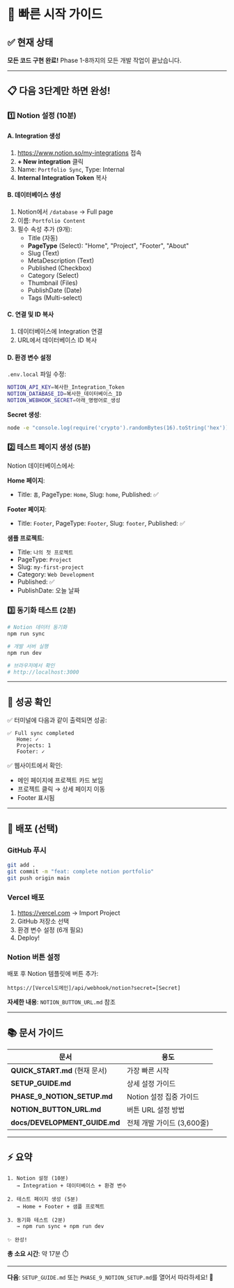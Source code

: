 # 🚀 빠른 시작 가이드

## ✅ 현재 상태

**모든 코드 구현 완료!** Phase 1-8까지의 모든 개발 작업이 끝났습니다.

---

## 📋 다음 3단계만 하면 완성!

### 1️⃣ Notion 설정 (10분)

#### A. Integration 생성
1. https://www.notion.so/my-integrations 접속
2. **+ New integration** 클릭
3. Name: `Portfolio Sync`, Type: Internal
4. **Internal Integration Token** 복사

#### B. 데이터베이스 생성
1. Notion에서 `/database` → Full page
2. 이름: `Portfolio Content`
3. 필수 속성 추가 (9개):
   - Title (자동)
   - **PageType** (Select): "Home", "Project", "Footer", "About"
   - Slug (Text)
   - MetaDescription (Text)
   - Published (Checkbox)
   - Category (Select)
   - Thumbnail (Files)
   - PublishDate (Date)
   - Tags (Multi-select)

#### C. 연결 및 ID 복사
1. 데이터베이스에 Integration 연결
2. URL에서 데이터베이스 ID 복사

#### D. 환경 변수 설정
`.env.local` 파일 수정:
```bash
NOTION_API_KEY=복사한_Integration_Token
NOTION_DATABASE_ID=복사한_데이터베이스_ID
NOTION_WEBHOOK_SECRET=아래_명령어로_생성
```

**Secret 생성**:
```bash
node -e "console.log(require('crypto').randomBytes(16).toString('hex'))"
```

### 2️⃣ 테스트 페이지 생성 (5분)

Notion 데이터베이스에서:

**Home 페이지**:
- Title: `홈`, PageType: `Home`, Slug: `home`, Published: ✅

**Footer 페이지**:
- Title: `Footer`, PageType: `Footer`, Slug: `footer`, Published: ✅

**샘플 프로젝트**:
- Title: `나의 첫 프로젝트`
- PageType: `Project`
- Slug: `my-first-project`
- Category: `Web Development`
- Published: ✅
- PublishDate: 오늘 날짜

### 3️⃣ 동기화 테스트 (2분)

```bash
# Notion 데이터 동기화
npm run sync

# 개발 서버 실행
npm run dev

# 브라우저에서 확인
# http://localhost:3000
```

---

## 🎯 성공 확인

✅ 터미널에 다음과 같이 출력되면 성공:
```
✅ Full sync completed
   Home: ✓
   Projects: 1
   Footer: ✓
```

✅ 웹사이트에서 확인:
- 메인 페이지에 프로젝트 카드 보임
- 프로젝트 클릭 → 상세 페이지 이동
- Footer 표시됨

---

## 🚀 배포 (선택)

### GitHub 푸시
```bash
git add .
git commit -m "feat: complete notion portfolio"
git push origin main
```

### Vercel 배포
1. https://vercel.com → Import Project
2. GitHub 저장소 선택
3. 환경 변수 설정 (6개 필요)
4. Deploy!

### Notion 버튼 설정
배포 후 Notion 템플릿에 버튼 추가:
```
https://[Vercel도메인]/api/webhook/notion?secret=[Secret]
```

**자세한 내용**: `NOTION_BUTTON_URL.md` 참조

---

## 📚 문서 가이드

| 문서 | 용도 |
|------|------|
| **QUICK_START.md** (현재 문서) | 가장 빠른 시작 |
| **SETUP_GUIDE.md** | 상세 설정 가이드 |
| **PHASE_9_NOTION_SETUP.md** | Notion 설정 집중 가이드 |
| **NOTION_BUTTON_URL.md** | 버튼 URL 설정 방법 |
| **docs/DEVELOPMENT_GUIDE.md** | 전체 개발 가이드 (3,600줄) |

---

## ⚡ 요약

```
1. Notion 설정 (10분)
   → Integration + 데이터베이스 + 환경 변수

2. 테스트 페이지 생성 (5분)
   → Home + Footer + 샘플 프로젝트

3. 동기화 테스트 (2분)
   → npm run sync + npm run dev

✨ 완성!
```

**총 소요 시간**: 약 17분 ⏱️

---

**다음**: `SETUP_GUIDE.md` 또는 `PHASE_9_NOTION_SETUP.md`를 열어서 따라하세요! 📖

